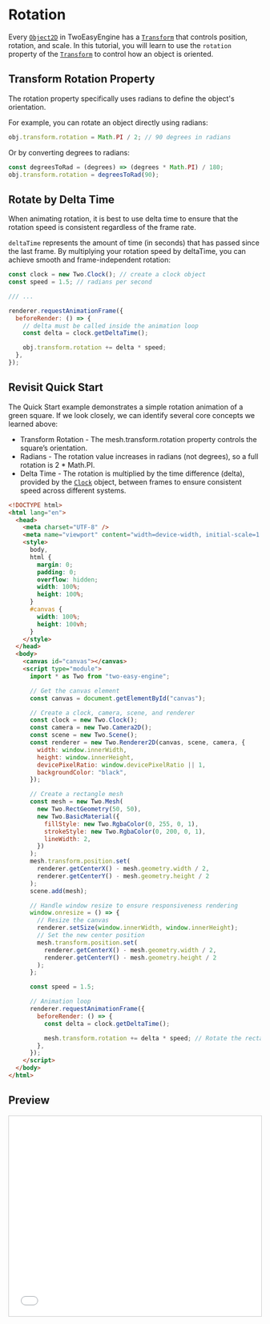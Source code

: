 # Rotation

Every [`Object2D`](/api/Object2D.html) in TwoEasyEngine has a [`Transform`](/api/Transform.html) that controls position, rotation, and scale. In this tutorial, you will learn to use the `rotation` property of the [`Transform`](/api/Transform.html) to control how an object is oriented.

## Transform Rotation Property

The rotation property specifically uses radians to define the object's orientation.

For example, you can rotate an object directly using radians:

```js
obj.transform.rotation = Math.PI / 2; // 90 degrees in radians
```

Or by converting degrees to radians:

```js
const degreesToRad = (degrees) => (degrees * Math.PI) / 180;
obj.transform.rotation = degreesToRad(90);
```

## Rotate by Delta Time

When animating rotation, it is best to use delta time to ensure that the rotation speed is consistent regardless of the frame rate.

`deltaTime` represents the amount of time (in seconds) that has passed since the last frame. By multiplying your rotation speed by deltaTime, you can achieve smooth and frame-independent rotation:

```js
const clock = new Two.Clock(); // create a clock object
const speed = 1.5; // radians per second

/// ...

renderer.requestAnimationFrame({
  beforeRender: () => {
    // delta must be called inside the animation loop
    const delta = clock.getDeltaTime(); 

    obj.transform.rotation += delta * speed;
  },
});
```

## Revisit Quick Start
The Quick Start example demonstrates a simple rotation animation of a green square.
If we look closely, we can identify several core concepts we learned above:

* Transform Rotation - The mesh.transform.rotation property controls the square’s orientation.
* Radians - The rotation value increases in radians (not degrees), so a full rotation is 2 * Math.PI.
* Delta Time - The rotation is multiplied by the time difference (delta), provided by the [`Clock`](/api/Clock.html) object, between frames to ensure consistent speed across different systems.

```html
<!DOCTYPE html>
<html lang="en">
  <head>
    <meta charset="UTF-8" />
    <meta name="viewport" content="width=device-width, initial-scale=1.0" />
    <style>
      body,
      html {
        margin: 0;
        padding: 0;
        overflow: hidden;
        width: 100%;
        height: 100%;
      }
      #canvas {
        width: 100%;
        height: 100vh;
      }
    </style>
  </head>
  <body>
    <canvas id="canvas"></canvas>
    <script type="module">
      import * as Two from "two-easy-engine";

      // Get the canvas element
      const canvas = document.getElementById("canvas");

      // Create a clock, camera, scene, and renderer
      const clock = new Two.Clock();
      const camera = new Two.Camera2D();
      const scene = new Two.Scene();
      const renderer = new Two.Renderer2D(canvas, scene, camera, {
        width: window.innerWidth,
        height: window.innerHeight,
        devicePixelRatio: window.devicePixelRatio || 1,
        backgroundColor: "black",
      });

      // Create a rectangle mesh
      const mesh = new Two.Mesh(
        new Two.RectGeometry(50, 50),
        new Two.BasicMaterial({
          fillStyle: new Two.RgbaColor(0, 255, 0, 1),
          strokeStyle: new Two.RgbaColor(0, 200, 0, 1),
          lineWidth: 2,
        })
      );
      mesh.transform.position.set(
        renderer.getCenterX() - mesh.geometry.width / 2,
        renderer.getCenterY() - mesh.geometry.height / 2
      );
      scene.add(mesh);

      // Handle window resize to ensure responsiveness rendering
      window.onresize = () => {
        // Resize the canvas
        renderer.setSize(window.innerWidth, window.innerHeight);
        // Set the new center position
        mesh.transform.position.set(
          renderer.getCenterX() - mesh.geometry.width / 2,
          renderer.getCenterY() - mesh.geometry.height / 2
        );
      };

      const speed = 1.5;

      // Animation loop
      renderer.requestAnimationFrame({
        beforeRender: () => {
          const delta = clock.getDeltaTime();

          mesh.transform.rotation += delta * speed; // Rotate the rectangle
        },
      });
    </script>
  </body>
</html>
```

## Preview

<iframe src="/two-easy-engine/demos/quick_start.html" width="100%" height="400px" style="border:1px solid #ccc;"></iframe>